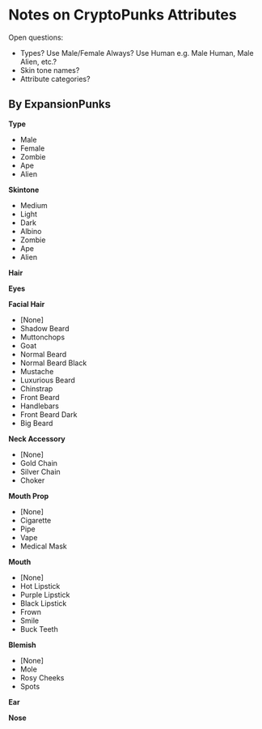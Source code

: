 # Notes on CryptoPunks Attributes

Open questions:
- Types?   Use Male/Female Always? Use Human e.g. Male Human, Male Alien, etc.?
- Skin tone names?
- Attribute categories?


## By ExpansionPunks

**Type**
- Male  
- Female
- Zombie
- Ape
- Alien

**Skintone**
- Medium
- Light
- Dark
- Albino
- Zombie
- Ape
- Alien

**Hair**

**Eyes**

**Facial Hair**
- [None]
- Shadow Beard
- Muttonchops
- Goat
- Normal Beard
- Normal Beard Black
- Mustache
- Luxurious Beard
- Chinstrap
- Front Beard
- Handlebars
- Front Beard Dark
- Big Beard

**Neck Accessory**
- [None]
- Gold Chain
- Silver Chain
- Choker

**Mouth Prop**
- [None]
- Cigarette
- Pipe
- Vape
- Medical Mask

**Mouth**
- [None]
- Hot Lipstick
- Purple Lipstick
- Black Lipstick
- Frown
- Smile
- Buck Teeth

**Blemish**
- [None]
- Mole
- Rosy Cheeks
- Spots


**Ear**

**Nose**

